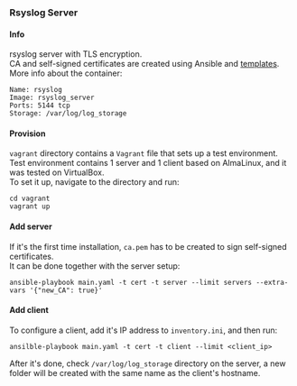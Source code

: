### Rsyslog Server
#### Info
rsyslog server with TLS encryption.  
CA and self-signed certificates are created using Ansible and [templates](https://www.rsyslog.com/doc/v8-stable/tutorials/tls_cert_script.html).  
More info about the container:
```
Name: rsyslog
Image: rsyslog_server
Ports: 5144 tcp
Storage: /var/log/log_storage
```

#### Provision
`vagrant` directory contains a `Vagrant` file that sets up a test environment.  
Test environment contains 1 server and 1 client based on AlmaLinux, and it was tested on VirtualBox.  
To set it up, navigate to the directory and run:
```
cd vagrant
vagrant up
```

#### Add server
If it's the first time installation, `ca.pem` has to be created to sign self-signed certificates.  
It can be done together with the server setup:
```
ansible-playbook main.yaml -t cert -t server --limit servers --extra-vars '{"new_CA": true}'
```

#### Add client
To configure a client, add it's IP address to `inventory.ini`, and then run:
```
ansilble-playbook main.yaml -t cert -t client --limit <client_ip>
```
After it's done, check `/var/log/log_storage` directory on the server, a new folder will be created with the same name as the client's hostname.  
